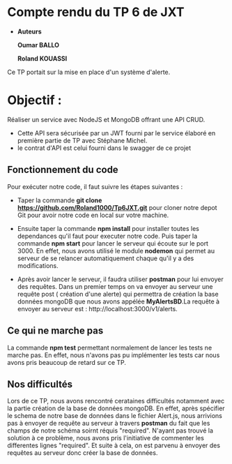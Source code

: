# Compte rendu du TP 6 de JXT


+ ****Auteurs****

     **Oumar BALLO**

     **Roland KOUASSI**


Ce TP portait sur la mise en place d'un système d'alerte.


# Objectif : 
Réaliser un service avec NodeJS et MongoDB offrant une API CRUD. 
+ Cette API sera sécurisée par un JWT fourni par le service élaboré en première partie de TP avec Stéphane Michel.
+ le contrat d'API est celui fourni dans le swagger de ce projet


## Fonctionnement du code
Pour exécuter notre code, il faut suivre les étapes suivantes : 

+ Taper la commande   **git clone https://github.com/Roland1000/Tp6JXT.git**   pour cloner notre depot Git pour avoir notre   code en local sur votre machine.

+ Ensuite taper la commande   **npm install**   pour installer toutes les dependances qu'il faut pour executer notre code. 
  Puis taper la commande  **npm start**  pour lancer le serveur qui écoute sur le port 3000. En effet, nous avons utilisé     le module  **nodemon** qui permet au serveur de se relancer automatiquement chaque qu'il y a des modifications.
   
+ Après avoir lancer le serveur, il faudra utiliser **postman** pour lui envoyer des requêtes. Dans un premier temps on va     envoyer au serveur une requête post ( création d'une alerte) qui permettra de création la base données mongoDB que nous     avons appélée  **MyAlertsBD**.La requête à envoyer au serveur est : http://localhost:3000/v1/alerts.
   
   
   
## Ce qui ne marche pas
La commande  **npm test** permettant normalement de lancer les tests ne marche pas. En effet, nous n'avons pas pu implémenter les tests car nous avons pris beaucoup de retard sur ce TP. 



## Nos difficultés
Lors de ce TP, nous avons rencontré cerataines difficultés notamment avec la partie création de la base de données mongoDB. En effet, après spécifier le schema de notre base de données dans le fichier Alert.js, nous arrivions pas à envoyer de requête au serveur à travers **postman** du fait que les champs de notre schéma soirnt réquis "required". N'ayant pas trouvé la solution à ce problème, nous avons pris l'initiative de commenter les differentes lignes "required". Et suite à cela, on est parvenu à envoyer des requêtes au serveur donc créer la base de données.
